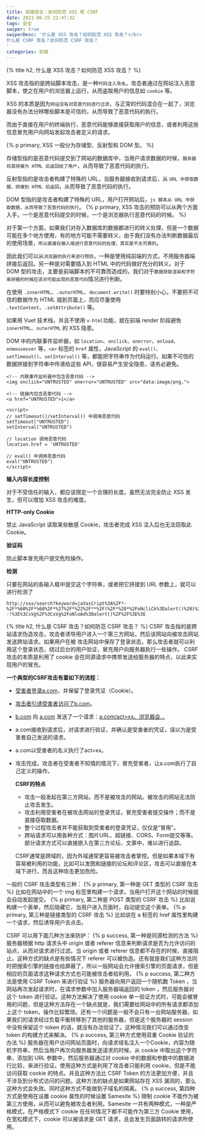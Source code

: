 ```yaml
---
title: 前端安全：如何防范 XSS 和 CSRF
date: 2021-06-25 22:47:32
tags: 安全
swiper: true
swiperDesc: '什么是 XSS 攻击？如何防范 XSS 攻击？</br>
什么是 CSRF 攻击？如何防范 CSRF 攻击？
'
categories: 前端
---
```

{% title h2, 什么是 XSS 攻击？如何防范 XSS 攻击？ %}


XSS 攻击指的是跨站脚本攻击，是一种`代码注入攻击`。攻击者通过在网站注入恶意脚本，使之在用户的浏览器上运行，从而盗取用户的信息如 `cookie` 等。

XSS 的本质是因为`网站没有对恶意代码进行过滤`，与正常的代码混合在一起了，浏览器没有办法分辨哪些脚本是可信的，从而导致了恶意代码的执行。

而由于直接在用户的终端执行，恶意代码能够直接获取用户的信息，或者利用这些信息冒充用户向网站发起攻击者定义的请求。

{% p primary, XSS 一般分为存储型、反射型和 DOM 型。 %}


存储型指的是恶意代码提交到了网站的数据库中，当用户请求数据的时候，`服务器将其拼接为 HTML 后返回给了用户`，从而导致了恶意代码的执行。

反射型指的是攻击者构建了特殊的 URL，当服务器接收到请求后，从 `URL 中获取数据，拼接到 HTML 后返回`，从而导致了恶意代码的执行。

DOM 型指的是攻击者构建了特殊的 URL，用户打开网站后，`js 脚本从 URL 中获取数据，从而导致了恶意代码的执行`。
{% p primary, XSS 攻击的预防可以从两个方面入手，一个是恶意代码提交的时候，一个是浏览器执行恶意代码的时候。 %}


对于第一个方面，如果我们对存入数据库的数据都进行的转义处理，但是一个数据可能在多个地方使用，有的地方可能不需要转义，由于我们没有办法判断数据最后的使用场景，`所以直接在输入端进行恶意代码的处理，其实是不太可靠的`。

因此我们可以从`浏览器的执行来进行预防`，一种是使用纯前端的方式，不用服务器端拼接后返回。另一种是对需要插入到 HTML 中的代码做好充分的转义。对于 DOM 型的攻击，主要是前端脚本的不可靠而造成的，我们对于`数据获取渲染和字符串拼接的时候应该对可能出现的恶意代码`情况进行判断。

在使用 `.innerHTML`、`.outerHTML`、`document.write()` 时要特别小心，不要把不可信的数据作为 HTML 插到页面上，而应尽量使用 `.textContent`、`.setAttribute()` 等。

如果用 Vuet 技术栈，并且不使用 `v-html`功能，就在前端 render 阶段避免 `innerHTML`、`outerHTML` 的 XSS 隐患。

DOM 中的内联事件监听器，如 `location`、`onclick`、`onerror`、`onload`、`onmouseover` 等，`<a>` 标签的 `href` 属性，JavaScript 的 `eval()`、`setTimeout()`、`setInterval()` 等，都能把字符串作为代码运行。如果不可信的数据拼接到字符串中传递给这些 API，很容易产生安全隐患，请务必避免。

```
<!-- 内联事件监听器中包含恶意代码 -->
<img onclick="UNTRUSTED" onerror="UNTRUSTED" src="data:image/png,">

<!-- 链接内包含恶意代码 -->
<a href="UNTRUSTED">1</a>

<script>
// setTimeout()/setInterval() 中调用恶意代码
setTimeout("UNTRUSTED")
setInterval("UNTRUSTED")

// location 调用恶意代码
location.href = 'UNTRUSTED'

// eval() 中调用恶意代码
eval("UNTRUSTED")
</script>

```

**输入内容长度控制**

对于不受信任的输入，都应该限定一个合理的长度。虽然无法完全防止 XSS 发生，但可以增加 XSS 攻击的难度。

**HTTP-only Cookie**

禁止 JavaScript 读取某些敏感 Cookie，攻击者完成 XSS 注入后也无法窃取此 Cookie。

**验证码**

防止脚本冒充用户提交危险操作。

**检测**

 只要在网站的各输入框中提交这个字符串，或者把它拼接到 URL 参数上，就可以进行检测了

```
http://xxx/search?keyword=jaVasCript%3A%2F*-%2F*%60%2F*%60%2F*%27%2F*%22%2F**%2F(%2F*%20*%2FoNcliCk%3Dalert()%20)%2F%2F%250D%250A%250d%250a%2F%2F%3C%2FstYle%2F%3C%2FtitLe%2F%3C%2FteXtarEa%2F%3C%2FscRipt%2F--!%3E%3CsVg%2F%3CsVg%2FoNloAd%3Dalert()%2F%2F%3E%3E
```

{% title h2, 什么是 CSRF 攻击？如何防范 CSRF 攻击？ %}
CSRF 攻击指的是跨站请求伪造攻击，攻击者诱导用户进入一个第三方网站，然后该网站向被攻击网站发送跨站请求。如果用户在被
攻击网站中保存了登录状态，那么攻击者就可以利用这个登录状态，绕过后台的用户验证，冒充用户向服务器执行一些操作。
CSRF 攻击的本质是利用了 cookie 会在同源请求中携带发送给服务器的特点，以此来实现用户的冒充。

**一个典型的CSRF攻击有着如下的流程：**

- [受害者登录a.com](http://xn--a-f38al5vkzdt61bv7l.com)，并保留了登录凭证（Cookie）。

- [攻击者引诱受害者访问了b.com](http://xn--b-nv6ao4io8bp6po6e00mu47cda4311avpa330h.com)。

- [b.com](http://b.com) 向 [a.com](http://a.com) 发送了一个请求：[a.com/act=xx。浏览器会…](http://a.com/act=xx。浏览器会默认携带a.com的Cookie。)

- a.com接收到请求后，对请求进行验证，并确认是受害者的凭证，误以为是受害者自己发送的请求。

- a.com以受害者的名义执行了act=xx。

- 攻击完成，攻击者在受害者不知情的情况下，冒充受害者，让a.com执行了自己定义的操作。

  **CSRF的特点**

  - 攻击一般发起在第三方网站，而不是被攻击的网站。被攻击的网站无法防止攻击发生。
  - 攻击利用受害者在被攻击网站的登录凭证，冒充受害者提交操作；而不是直接窃取数据。
  - 整个过程攻击者并不能获取到受害者的登录凭证，仅仅是“冒用”。
  - 跨站请求可以用各种方式：图片URL、超链接、CORS、Form提交等等。部分请求方式可以直接嵌入在第三方论坛、文章中，难以进行追踪。

  CSRF通常是跨域的，因为外域通常更容易被攻击者掌控。但是如果本域下有容易被利用的功能，比如可以发图和链接的论坛和评论区，攻击可以直接在本域下进行，而且这种攻击更加危险。

一般的 CSRF 攻击类型有三种：
{% p primary, 第一种是 GET 类型的 CSRF 攻击 %}
比如在网站中的一个 img 标签里构建一个请求，当用户打开这个网站的时候就会自动发起提交。
{% p primary, 第二种是 POST 类型的 CSRF 攻击 %}
比如说构建一个表单，然后隐藏它，当用户进入页面时，自动提交这个表单。
{% p primary, 第三种是链接类型的 CSRF 攻击 %}
比如说在 a 标签的 href 属性里构建一个请求，然后诱导用户去点击。

CSRF 可以用下面几种方法来防护：
{% p success, 第一种是同源检测的方法 %}
服务器根据 http 请求头中 origin 或者 referer 信息来判断请求是否为允许访问的站点，从而对请求进行过滤。当 origin 或者 referer 信息都不存在的时候，直接阻止。这种方式的缺点是有些情况下 referer 可以被伪造。还有就是我们这种方法同时把搜索引擎的链接也给屏蔽了，所以一般网站会允许搜索引擎的页面请求，但是相应的页面请求这种请求方式也可能被攻击者给利用。
{% p success, 第二种方法是使用 CSRF Token 来进行验证 %}
服务器向用户返回一个随机数 Token ，当网站再次发起请求时，在请求参数中加入服务器端返回的 token ，然后服务器对这个 token 进行验证。这种方法解决了使用 cookie 单一验证方式时，可能会被冒用的问题，但是这种方法存在一个缺点就是，我们需要给网站中的所有请求都添加上这个 token，操作比较繁琐。还有一个问题是一般不会只有一台网站服务器，如果我们的请求经过负载平衡转移到了其他的服务器，但是这个服务器的 session 中没有保留这个 token 的话，就没有办法验证了。这种情况我们可以通过改变 token 的构建方式来解决。
{% p success, 第三种方式使用双重 Cookie 验证的办法 %}
服务器在用户访问网站页面时，向请求域名注入一个Cookie，内容为随机字符串，然后当用户再次向服务器发送请求的时候，从 cookie 中取出这个字符串，添加到 URL 参数中，然后服务器通过对 cookie 中的数据和参数中的数据进行比较，来进行验证。使用这种方式是利用了攻击者只能利用 cookie，但是不能访问获取 cookie 的特点。并且这种方法比 CSRF Token 的方法更加方便，并且不涉及到分布式访问的问题。这种方法的缺点是如果网站存在 XSS 漏洞的，那么这种方式会失效。同时这种方式不能做到子域名的隔离。
{% p success, 第四种方式是使用在设置 cookie 属性的时候设置 Samesite %}
 限制 cookie 不能作为被第三方使用，从而可以避免被攻击者利用。Samesite 一共有两种模式，一种是严格模式，在严格模式下 cookie 在任何情况下都不可能作为第三方 Cookie 使用，在宽松模式下，cookie 可以被请求是 GET 请求，且会发生页面跳转的请求所使用。